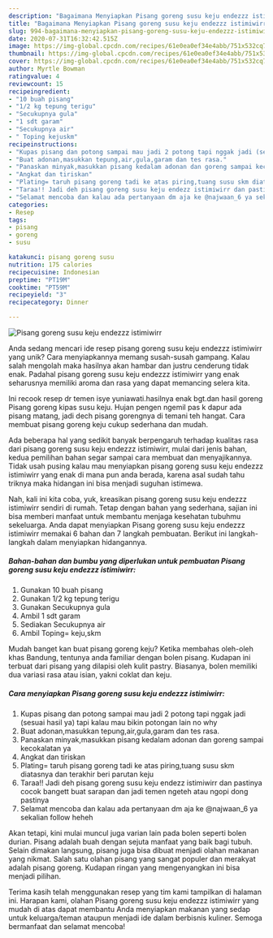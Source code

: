 ```yaml
---
description: "Bagaimana Menyiapkan Pisang goreng susu keju endezzz istimiwirr yang Lezat"
title: "Bagaimana Menyiapkan Pisang goreng susu keju endezzz istimiwirr yang Lezat"
slug: 994-bagaimana-menyiapkan-pisang-goreng-susu-keju-endezzz-istimiwirr-yang-lezat
date: 2020-07-31T16:32:42.515Z
image: https://img-global.cpcdn.com/recipes/61e0ea0ef34e4abb/751x532cq70/pisang-goreng-susu-keju-endezzz-istimiwirr-foto-resep-utama.jpg
thumbnail: https://img-global.cpcdn.com/recipes/61e0ea0ef34e4abb/751x532cq70/pisang-goreng-susu-keju-endezzz-istimiwirr-foto-resep-utama.jpg
cover: https://img-global.cpcdn.com/recipes/61e0ea0ef34e4abb/751x532cq70/pisang-goreng-susu-keju-endezzz-istimiwirr-foto-resep-utama.jpg
author: Myrtle Bowman
ratingvalue: 4
reviewcount: 15
recipeingredient:
- "10 buah pisang"
- "1/2 kg tepung terigu"
- "Secukupnya gula"
- "1 sdt garam"
- "Secukupnya air"
- " Toping kejuskm"
recipeinstructions:
- "Kupas pisang dan potong sampai mau jadi 2 potong tapi nggak jadi (sesuai hasil ya) tapi kalau mau bikin potongan lain no why"
- "Buat adonan,masukkan tepung,air,gula,garam dan tes rasa."
- "Panaskan minyak,masukkan pisang kedalam adonan dan goreng sampai kecokalatan ya"
- "Angkat dan tiriskan"
- "Plating= taruh pisang goreng tadi ke atas piring,tuang susu skm diatasnya dan terakhir beri parutan keju"
- "Taraa!! Jadi deh pisang goreng susu keju endezz istimiwirr dan pastinya cocok bangett buat sarapan dan jadi temen ngeteh atau ngopi dong pastinya"
- "Selamat mencoba dan kalau ada pertanyaan dm aja ke @najwaan_6 ya sekalian follow heheh"
categories:
- Resep
tags:
- pisang
- goreng
- susu

katakunci: pisang goreng susu 
nutrition: 175 calories
recipecuisine: Indonesian
preptime: "PT19M"
cooktime: "PT59M"
recipeyield: "3"
recipecategory: Dinner

---
```



![Pisang goreng susu keju endezzz istimiwirr](https://img-global.cpcdn.com/recipes/61e0ea0ef34e4abb/751x532cq70/pisang-goreng-susu-keju-endezzz-istimiwirr-foto-resep-utama.jpg)

Anda sedang mencari ide resep pisang goreng susu keju endezzz istimiwirr yang unik? Cara menyiapkannya memang susah-susah gampang. Kalau salah mengolah maka hasilnya akan hambar dan justru cenderung tidak enak. Padahal pisang goreng susu keju endezzz istimiwirr yang enak seharusnya memiliki aroma dan rasa yang dapat memancing selera kita.

Ini recook resep dr temen isye yuniawati.hasilnya enak bgt.dan hasil goreng Pisang goreng kipas susu keju. Hujan pengen ngemil pas k dapur ada pisang matang, jadi dech pisang gorengnya di temani teh hangat. Cara membuat pisang goreng keju cukup sederhana dan mudah.

Ada beberapa hal yang sedikit banyak berpengaruh terhadap kualitas rasa dari pisang goreng susu keju endezzz istimiwirr, mulai dari jenis bahan, kedua pemilihan bahan segar sampai cara membuat dan menyajikannya. Tidak usah pusing kalau mau menyiapkan pisang goreng susu keju endezzz istimiwirr yang enak di mana pun anda berada, karena asal sudah tahu triknya maka hidangan ini bisa menjadi suguhan istimewa.


Nah, kali ini kita coba, yuk, kreasikan pisang goreng susu keju endezzz istimiwirr sendiri di rumah. Tetap dengan bahan yang sederhana, sajian ini bisa memberi manfaat untuk membantu menjaga kesehatan tubuhmu sekeluarga. Anda dapat menyiapkan Pisang goreng susu keju endezzz istimiwirr memakai 6 bahan dan 7 langkah pembuatan. Berikut ini langkah-langkah dalam menyiapkan hidangannya.

<!--inarticleads1-->

##### Bahan-bahan dan bumbu yang diperlukan untuk pembuatan Pisang goreng susu keju endezzz istimiwirr:

1. Gunakan 10 buah pisang
1. Gunakan 1/2 kg tepung terigu
1. Gunakan Secukupnya gula
1. Ambil 1 sdt garam
1. Sediakan Secukupnya air
1. Ambil  Toping= keju,skm


Mudah banget kan buat pisang goreng keju? Ketika membahas oleh-oleh khas Bandung, tentunya anda familiar dengan bolen pisang. Kudapan ini terbuat dari pisang yang dilapisi oleh kulit pastry. Biasanya, bolen memiliki dua variasi rasa atau isian, yakni coklat dan keju. 

<!--inarticleads2-->

##### Cara menyiapkan Pisang goreng susu keju endezzz istimiwirr:

1. Kupas pisang dan potong sampai mau jadi 2 potong tapi nggak jadi (sesuai hasil ya) tapi kalau mau bikin potongan lain no why
1. Buat adonan,masukkan tepung,air,gula,garam dan tes rasa.
1. Panaskan minyak,masukkan pisang kedalam adonan dan goreng sampai kecokalatan ya
1. Angkat dan tiriskan
1. Plating= taruh pisang goreng tadi ke atas piring,tuang susu skm diatasnya dan terakhir beri parutan keju
1. Taraa!! Jadi deh pisang goreng susu keju endezz istimiwirr dan pastinya cocok bangett buat sarapan dan jadi temen ngeteh atau ngopi dong pastinya
1. Selamat mencoba dan kalau ada pertanyaan dm aja ke @najwaan_6 ya sekalian follow heheh


Akan tetapi, kini mulai muncul juga varian lain pada bolen seperti bolen durian. Pisang adalah buah dengan sejuta manfaat yang baik bagi tubuh. Selain dimakan langsung, pisang juga bisa dibuat menjadi olahan makanan yang nikmat. Salah satu olahan pisang yang sangat populer dan merakyat adalah pisang goreng. Kudapan ringan yang mengenyangkan ini bisa menjadi pilihan. 

Terima kasih telah menggunakan resep yang tim kami tampilkan di halaman ini. Harapan kami, olahan Pisang goreng susu keju endezzz istimiwirr yang mudah di atas dapat membantu Anda menyiapkan makanan yang sedap untuk keluarga/teman ataupun menjadi ide dalam berbisnis kuliner. Semoga bermanfaat dan selamat mencoba!
